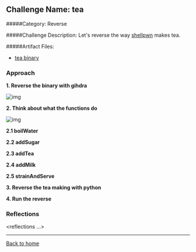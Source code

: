 ## Challenge Name: tea
#####Category: 
Reverse

#####Challenge Description: 
Let's reverse the way [shellpwn](https://ctftime.org/team/65394) makes tea.

#####Artifact Files:
* [tea binary](https://github.com/S-H-E-L-L/S.H.E.L.L-CTF-2022/blob/main/rev/tea/tea)

### Approach

**1. Reverse the binary with gihdra**

![img]()

**2. Think about what the functions do**

![img](<image_link>)

**2.1 boilWater**

**2.2 addSugar**

**2.3 addTea**

**2.4 addMilk**

**2.5 strainAndServe**

**3. Reverse the tea making with python**

**4. Run the reverse**

### Reflections
<reflections ...>
  

---
[Back to home](https://github.com/DJMucki/SHELL_CTF_2022)
